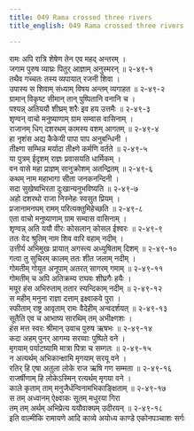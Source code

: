 ```yaml
---
title: 049 Rama crossed three rivers
title_english: 049 Rama crossed three rivers

---
```


<div class="audioEmbed"  caption="श्रीराम-हरिसीताराममूर्ति-घनपाठिभ्यां वचनम्" src="https://archive.org/download/Ramayana-recitation-Sriram-harisItArAmamUrti-Ghanapaati-v2/Kanda_2/Kanda_2_AYK-049-Gomathyadi_Naditharanam.mp3"></div>

रामः अपि रात्रि शेषेण तेन एव महद् अन्तरम् ।  
जगाम पुरुष व्याघ्रः पितुर् आज्ञाम् अनुस्मरन् ॥ २-४९-१  
तथैव गच्चतः तस्य व्यपायात् रजनी शिवा ।  
उपास्य स शिवाम् संध्याम् विषय अन्तम् व्यगाहत ॥ २-४९-२  
ग्रामान् विकृष्ट सीमान् तान् पुष्पितानि वनानि च ।  
पश्यन्न् अतिययौ शीघ्रम् शरैः इव हय उत्तमैः ॥ २-४९-३  
शृण्वन् वाचो मनुष्याणाम् ग्राम सम्वास वासिनाम् ।  
राजानम् धिग् दशरथम् कामस्य वशम् आगतम् ॥ २-४९-४  
हा नृशंस अद्य कैकेयी पापा पाप अनुबन्धिनी ।  
तीक्ष्णा सम्भिन्न मर्यादा तीक्ष्णे कर्मणि वर्तते ॥ २-४९-५  
या पुत्रम् ईदृशम् राज्ञः प्रवासयति धार्मिकम् ।  
वन वासे महा प्राज्ञम् सानुक्रोशम् अतन्द्रितम् ॥ २-४९-६  
कथम् नाम महाभागा सीता जनकनन्दिनी ।  
सदा सुखेष्वभिरता दुःखान्यनुभविष्यति ॥ २-४९-७  
अहो दशरथो राजा निस्नेहः स्वसुत प्रियम् ।  
प्रजानामनघम् रामम् परित्यक्तुमिहेच्छति ॥ २-४९-८  
एता वाचो मनुष्याणाम् ग्राम सम्वास वासिनाम् ।  
शृण्वन्न् अति ययौ वीरः कोसलान् कोसल ईश्वरः ॥ २-४९-९  
ततः वेद श्रुतिम् नाम शिव वारि वहाम् नदीम् ।  
उत्तीर्य अभिमुखः प्रायात् अगस्त्य अध्युषिताम् दिशम् ॥ २-४९-१०  
गत्वा तु सुचिरम् कालम् ततः शीत जलाम् नदीम् ।  
गोमतीम् गोयुत अनूपाम् अतरत् सागरम् गमाम् ॥ २-४९-११  
गोमतीम् च अपि अतिक्रम्य राघवः शीघ्रगैः हयैः ।  
मयूर हंस अभिरुताम् ततार स्यन्दिकाम् नदीम् ॥ २-४९-१२  
स महीम् मनुना राज्ञा दत्ताम् इक्ष्वाकवे पुरा ।  
स्फीताम् राष्ट्र आवृताम् रामः वैदेहीम् अन्वदर्शयत् ॥ २-४९-१३  
सूतैति एव च आभाष्य सारथिम् तम् अभीक्ष्णशः ।  
हंस मत्त स्वरः श्रीमान् उवाच पुरुष ऋषभः ॥ २-४९-१४  
कदा अहम् पुनर् आगम्य सरय्वाः पुष्पिते वने ।  
मृगयाम् पर्याटष्यामि मात्रा पित्रा च सम्गतः ॥ २-४९-१५  
न अत्यर्थम् अभिकान्क्षामि मृगयाम् सरयू वने ।  
रतिर् हि एषा अतुला लोके राज ऋषि गण सम्मता ॥ २-४९-१६  
राजर्षीणाम् हि लोकेऽस्मिन् रत्यर्थम् मृगया वने ।  
काले कृताम् ताम् मनुजैर्धन्विनामभिकाङ्क्षिताम् ॥ २-४९-१७  
स तम् अध्वानम् ऐक्ष्वाकः सूतम् मधुरया गिरा  
तम् तम् अर्थम् अभिप्रेत्य ययौवाक्यम् उदीरयन् ॥ २-४९-१८  
इति वाल्मीकि रामायणे आदि काव्ये अयोध्य काण्डे एकोनपञ्चाशः सर्गः